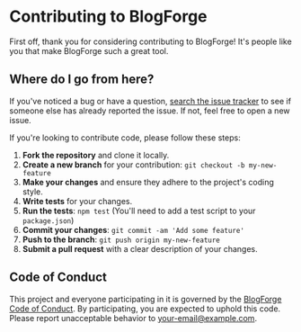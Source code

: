 
# Contributing to BlogForge

First off, thank you for considering contributing to BlogForge! It's people like you that make BlogForge such a great tool.

## Where do I go from here?


If you've noticed a bug or have a question, [search the issue tracker](https://github.com/your-username/blogforge/issues) to see if someone else has already reported the issue. If not, feel free to open a new issue.

If you're looking to contribute code, please follow these steps:

1.  **Fork the repository** and clone it locally.
2.  **Create a new branch** for your contribution: `git checkout -b my-new-feature`
3.  **Make your changes** and ensure they adhere to the project's coding style.
4.  **Write tests** for your changes.
5.  **Run the tests**: `npm test` (You'll need to add a test script to your `package.json`)
6.  **Commit your changes**: `git commit -am 'Add some feature'`
7.  **Push to the branch**: `git push origin my-new-feature`
8.  **Submit a pull request** with a clear description of your changes.

## Code of Conduct

This project and everyone participating in it is governed by the [BlogForge Code of Conduct](CODE_OF_CONDUCT.md). By participating, you are expected to uphold this code. Please report unacceptable behavior to [your-email@example.com](mailto:your-email@example.com).
